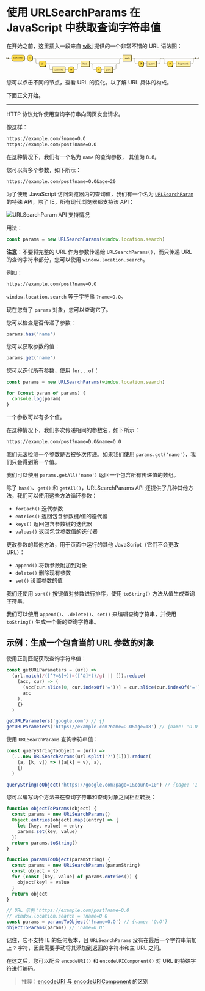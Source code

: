 # 使用 URLSearchParams 在 JavaScript 中获取查询字符串值

在开始之前，这里插入一段来自 [wiki](https://en.wikipedia.org/wiki/URL#Syntax) 提供的一个非常不错的 URL 语法图：

<svg xmlns="http://www.w3.org/2000/svg" xmlns:xlink="http://www.w3.org/1999/xlink" version="1.1" x="0px" y="0px" width="1068px" height="100px" viewBox="0 0 1068 100" enable-background="new 0 0 1068 100" xml:space="preserve">
<line fill="none" stroke="#332900" x1="0" y1="17" x2="1068" y2="17"/>
<path fill="none" stroke="#332900" d="M153.65,17c6.5,0,10,3,10,10v12c0,6.5,3,10,10,10H619c6.5,0,10-3,10-10V27c0-6.5,3-10,10-10"/>
<path fill="none" stroke="#332900" d="M704.35,17c6.5,0,10,3,10,10v12c0,6.5,3,10,10,10h120c6.5,0,10-3,10-10V27c0-6.5,3-10,10-10"/>
<path fill="none" stroke="#332900" d="M865.35,17c6.5,0,10,3,10,10v12c0,6.5,3,10,10,10h143.5c6.5,0,10-3,10-10V27c0-6.5,3-10,10-10"/>
<path fill="none" stroke="#332900" d="M228.82,49c6.5,0,10,3,10,10v12c0,6.5,3,10,10,10h136c6.5,0,10-3,10-10V59c0-6.5,3-10,10-10"/>
<path fill="none" stroke="#332900" d="M470.82,49c6.5,0,10,3,10,10v12c0,6.5,3,10,10,10h108c6.5,0,10-3,10-10V59c0-6.5,3-10,10-10"/>
<polygon fill="#332900" stroke="#332900" points="8.5,17 0.5,13 0.5,21"/>
<polygon fill="#332900" stroke="#332900" points="16.5,17 8.5,13 8.5,21"/>
<polygon fill="#332900" stroke="#332900" points="1058,17 1050,13 1050,21"/>
<polygon fill="#332900" stroke="#332900" points="1067.5,21 1067.5,13 1059.5,17"/>
<a id="scheme" xlink:href="#scheme">
	<path fill="#332900" stroke="#332900" d="M41.5,2.5h50c5.5,0,10,4.5,10,10v12c0,5.5-4.5,10-10,10h-50c-5.5,0-10-4.5-10-10v-12C31.5,7,36,2.5,41.5,2.5z"/>
	<path fill="#FFDB4D" stroke="#332900" d="M40,0.5h50c5.5,0,10,4.5,10,10v12c0,5.5-4.5,10-10,10H39.5c-5.5,0-10-4.5-10-10v-12C30,5,34,0.5,40,0.5z"/>
	<text transform="matrix(1 0 0 1 64 20)" fill="#141000" text-anchor="middle" font-weight="bold" font-family="'DejaVu Sans'" font-size="12px">scheme</text>
</a>
<a id="scheme-delimiter" xlink:href="#scheme-delimiter">
	<path fill="#332900" stroke="#332900" d="M130,2.5h6c5.5,0,10,4.5,10,10v12c0,5.5-4.5,10-10,10h-6c-5.5,0-10-4.5-10-10v-12C120,7,124,2.5,130,2.5z"/>
	<path fill="#FFDB4D" stroke="#332900" d="M127.5,0.5h6c5.5,0,10,4.5,10,10v12c0,5.5-4.5,10-10,10h-6c-5.5,0-10-4.5-10-10v-12C117.5,5,122,0.5,127.5,0.5z"/>
	<text transform="matrix(1 0 0 1 130 20)" fill="#141000" text-anchor="middle" font-weight="bold" font-family="'DejaVu Sans'" font-size="12px">:</text>
</a>
<a id="slashes" xlink:href="#slashes">
	<path fill="#332900" stroke="#332900" d="M194,35h17c5.5,0,10,4.5,10,10v12c0,5.5-4.5,10-10,10h-17c-5.5,0-10-4.5-10-10V45C184,39,189,35,194,35z"/>
	<path fill="#FFDB4D" stroke="#332900" d="M192.35,32.75h17c5.5,0,10,4.5,10,10v12c0,5.5-4.5,10-10,10h-17c-5.5,0-10-4.5-10-10v-12c-0.35-5.75,4.65-10,9.65-10H192.35z"/>
	<text transform="matrix(1 0 0 1 200 52)" fill="#141000" text-anchor="middle" font-weight="bold" font-family="'DejaVu Sans'" font-size="12px">//</text>
</a>
<a id="userinfo" xlink:href="#userinfo">
	<rect x="260" y="67.5" fill="#332900" stroke="#332900" width="67" height="32"/>
	<rect x="258" y="65.5" fill="#FFEC9E" stroke="#332900" width="67" height="32"/>
	<text transform="matrix(1 0 0 1 291 86)" fill="#1A1400" text-anchor="middle" font-family="'DejaVu Sans'" font-size="12px">userinfo</text>
</a>
<a id="at-sign" xlink:href="#at-sign">
	<path fill="#332900" stroke="#332900" d="M356,67.5h11c5.5,0,10,4.5,10,10v12c0,5.5-4.5,10-10,10h-11c-5.5,0-10-4.5-10-10v-12C346,72,351,67.5,356,67.5z"/>
	<path fill="#FFDB4D" stroke="#332900" d="M354,65.5h11c5.5,0,10,4.5,10,10v12c0,5.5-4.5,10-10,10h-11c-5.5,0-10-4.5-10-10v-12C344,70,349,65.5,354,65.5z"/>
	<text transform="matrix(1 0 0 1 360 85)" fill="#141000" text-anchor="middle" font-weight="bold" font-family="'DejaVu Sans'" font-size="12px">@</text>
</a>
<a id="host" xlink:href="#host">
	<rect x="416" y="35" fill="#332900" stroke="#332900" width="47" height="32"/>
	<rect x="414" y="33" fill="#FFEC9E" stroke="#332900" width="47" height="32"/>
	<text transform="matrix(1 0 0 1 437 53)" fill="#1A1400" text-anchor="middle" font-family="'DejaVu Sans'" font-size="12px">host</text>
</a>
<a id="port-delimiter" xlink:href="#port-delimiter">
	<path fill="#332900" stroke="#332900" d="M512,67.5h5c5.5,0,10,4.5,10,10v12c0,5.5-4.5,10-10,10h-5c-5.5,0-10-4.5-10-10v-12C502,72,507,67.5,512,67.5z"/>
	<path fill="#FFDB4D" stroke="#332900" d="M510,65.5h5c5.5,0,10,4.5,10,10v12c0,5.5-4.5,10-10,10h-5c-5.5,0-10-4.5-10-10v-12C500,70,505,65.5,510,65.5z"/>
	<text transform="matrix(1 0 0 1 512 85)" fill="#141000" text-anchor="middle" font-weight="bold" font-family="'DejaVu Sans'" font-size="12px">:</text>
</a>
<a id="port" xlink:href="#port">
	<rect x="546" y="67.5" fill="#332900" stroke="#332900" width="46" height="32"/>
	<rect x="544" y="65.5" fill="#FFEC9E" stroke="#332900" width="46" height="32"/>
	<text transform="matrix(1 0 0 1 567 86)" fill="#1A1400" text-anchor="middle" font-family="'DejaVu Sans'" font-size="12px">port</text>
</a>
<a id="path" xlink:href="#path">
	<rect x="650" y="2.5" fill="#332900" stroke="#332900" width="47" height="32"/>
	<rect x="648" y="0.5" fill="#FFEC9E" stroke="#332900" width="47" height="32"/>
	<text transform="matrix(1 0 0 1 672 21)" fill="#1A1400" text-anchor="middle" font-family="'DejaVu Sans'" font-size="12px">path</text>
</a>
<a id="question-mark" xlink:href="#question-mark">
	<path fill="#332900" stroke="#332900" d="M746.5,34.75h7c5.5,0,10,4.5,10,10v12c0,5.5-4.5,10-10,10h-7c-5.5,0-10-4.5-10-10v-12C736.5,39,741,34.75,746.5,34.75z"/>
	<path fill="#FFDB4D" stroke="#332900" d="M744.5,32.75h7c5.5,0,10,4.5,10,10v12c0,5.5-4.5,10-10,10h-7c-5.5,0-10-4.5-10-10v-12c0-5.75,4.5-10,10.5-10H744.5z"/>
	<text transform="matrix(1 0 0 1 748 53)" fill="#141000" text-anchor="middle" font-weight="bold" font-family="'DejaVu Sans'" font-size="12px">?</text>
</a>
<a id="query" xlink:href="#query">
	<rect x="783" y="35" fill="#332900" stroke="#332900" width="53" height="32"/>
	<rect x="781" y="33" fill="#FFEC9E" stroke="#332900" width="53" height="32"/>
	<text transform="matrix(1 0 0 1 807 53)" fill="#1A1400" text-anchor="middle" font-family="'DejaVu Sans'" font-size="12px">query</text>
</a>
<a id="hash" xlink:href="#hash">
	<path fill="#332900" stroke="#332900" d="M906.5,35h10c5.5,0,10,4.5,10,10v12c0,5.5-4.5,10-10,10h-10c-5.5,0-10-4.5-10-10V44.75C896.5,39,901,35,906.5,35z"/>
	<path fill="#FFDB4D" stroke="#332900" d="M904.5,33h10c5.5,0,10,4.5,10,10v12c0,5.5-4.5,10-10,10h-10c-5.5,0-10-4.5-10-10V42.75C894.5,37,900,33,904.5,33z"/>
	<text transform="matrix(1 0 0 1 909 53)" fill="#141000" text-anchor="middle" font-weight="bold" font-family="'DejaVu Sans'" font-size="12px">#</text>
</a>
<a id="fragment" xlink:href="#fragment">
	<rect x="946" y="35" fill="#332900" stroke="#332900" width="76" height="32"/>
	<rect x="944" y="33" fill="#FFEC9E" stroke="#332900" width="76" height="32"/>
	<text transform="matrix(1 0 0 1 982 53)" fill="#1A1400" text-anchor="middle" font-family="'DejaVu Sans'" font-size="12px">fragment</text>
</a>
</svg>

您可以点击不同的节点，查看 URL 的变化。以了解 URL 具体的构成。

下面正文开始。

---

HTTP 协议允许使用查询字符串向网页发出请求。

像这样：

```txt
https://example.com/?name=O.O
https://example.com/post?name=O.O
```

在这种情况下，我们有一个名为 `name` 的查询参数， 其值为 `O.O`。

您可以有多个参数，如下所示：

```txt
https://example.com/post?name=O.O&age=20
```

为了使用 JavaScript 访问浏览器内的查询值，我们有一个名为 [`URLSearchParam`](https://developer.mozilla.org/zh-CN/docs/Web/API/URLSearchParams) 的特殊 API，除了 IE，所有现代浏览器都支持该 API：

![URLSearchParam API 支持情况](https://p1-juejin.byteimg.com/tos-cn-i-k3u1fbpfcp/a31eaba3661b4b0ca02e0728a9f8f80b~tplv-k3u1fbpfcp-watermark.image?)

用法：

```js
const params = new URLSearchParams(window.location.search)
```

**注意**：不要将完整的 URL 作为参数传递给 `URLSearchParams()`，而只传递 URL 的查询字符串部分，您可以使用 `window.location.search`。

例如：

```txt
https://example.com/post?name=O.O
```

`window.location.search` 等于字符串 `?name=O.O`。

现在您有了 `params` 对象，您可以查询它了。

您可以检查是否传递了参数：

```js
params.has('name')
```

您可以获取参数的值：

```js
params.get('name')
```

您可以迭代所有参数，使用 `for...of`：

```js
const params = new URLSearchParams(window.location.search)

for (const param of params) {
  console.log(param)
}
```

一个参数可以有多个值。

在这种情况下，我们多次传递相同的参数名，如下所示：

```txt
https://example.com/post?name=D.O&name=O.O
```

我们无法检测一个参数是否被多次传递。如果我们使用 `params.get('name')`，我们只会得到第一个值。

我们可以使用 `params.getAll('name')` 返回一个包含所有传递值的数组。

除了 `has()`、`get()` 和 `getAll()`，URLSearchParams API 还提供了几种其他方法，我们可以使用这些方法循环参数：

- `forEach()` 迭代参数
- `entries()` 返回包含参数键/值的迭代器
- `keys()` 返回包含参数键的迭代器
- `values()` 返回包含参数值的迭代器

更改参数的其他方法，用于页面中运行的其他 JavaScript（它们不会更改 URL）：

- `append()` 将新参数附加到对象
- `delete()` 删除现有参数
- `set()` 设置参数的值

我们还使用 `sort()` 按键值对参数进行排序，使用 `toString()` 方法从值生成查询字符串。

我们可以使用 `append()`、`.delete()`、`set()` 来编辑查询字符串，并使用 `toString()` 生成一个新的查询字符串。

## 示例：生成一个包含当前 URL 参数的对象

使用正则匹配获取查询字符串值：

```js
const getURLParameters = (url) =>
  (url.match(/([^?=&]+)(=([^&]*))/g) || []).reduce(
    (acc, cur) => (
      (acc[cur.slice(0, cur.indexOf('='))] = cur.slice(cur.indexOf('=') + 1)),
      acc
    ),
    {}
  )

getURLParameters('google.com') // {}
getURLParameters('https://example.com?name=O.O&age=18') // {name: 'O.O', age: '18'}
```

使用 `URLSearchParams` 查询字符串值：

```js
const queryStringToObject = (url) =>
  [...new URLSearchParams(url.split('?')[1])].reduce(
    (a, [k, v]) => ((a[k] = v), a),
    {}
  )

queryStringToObject('https://google.com?page=1&count=10') // {page: '1', count: '10'}
```

您可以编写两个方法来在查询字符串和查询对象之间相互转换：

```js
function objectToParams(object) {
  const params = new URLSearchParams()
  Object.entries(object).map((entry) => {
    let [key, value] = entry
    params.set(key, value)
  })
  return params.toString()
}

function paramsToObject(paramString) {
  const params = new URLSearchParams(paramString)
  const object = {}
  for (const [key, value] of params.entries()) {
    object[key] = value
  }
  return object
}

// URL 示例：https://example.com/post?name=O.O
// window.location.search = ?name=O O
const params = paramsToObject('?name=O.O') // {name: 'O.O'}
objectToParams(params) // 'name=O O'
```

记住，它不支持 IE 的任何版本，且 `URLSearchParams` 没有在最后一个字符串前加上 `?` 字符，因此需要手动将其添加到返回的字符串和主 URL 之间。

在这之后，您可以配合 `encodeURI()` 和 `encodeURIComponent()` 对 URL 的特殊字符进行编码。

> 推荐：[encodeURI 与 encodeURIComponent 的区别](https://github.com/lio-zero/blog/blob/main/JavaScript/encodeURI%20%E4%B8%8E%20encodeURIComponent%20%E7%9A%84%E5%8C%BA%E5%88%AB.md)
